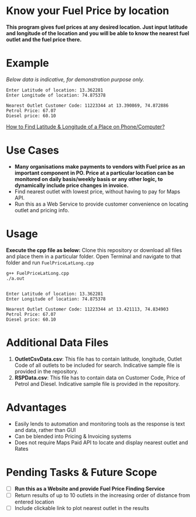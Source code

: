 
# Know your Fuel Price by location
**This program gives fuel prices at any desired location. Just input latitude and longitude of the location and you will be able to know the nearest fuel outlet and the fuel price there.**

# Example

*Below data is indicative, for demonstration purpose only.*

    Enter Latitude of location: 13.362281
    Enter Longitude of location: 74.875378
    
    Nearest Outlet Customer Code: 11223344 at 13.390869, 74.872886
    Petrol Price: 67.07
    Diesel price: 60.10
   
   [How to Find Latitude & Longitude of a Place on Phone/Computer?](https://support.google.com/maps/answer/18539)

# Use Cases
 - **Many organisations make payments to vendors with Fuel price as an important component in PO. Price at a particular location can be monitored on daily basis/weekly basis or any other logic, to dynamically include price changes in invoice.**
 - Find nearest outlet with lowest price, without having to pay for Maps API.
 - Run this as a Web Service to provide customer convenience on locating outlet and pricing info.

# Usage

**Execute the cpp file as below:**
Clone this repository or download all files and place them in a particular folder. Open Terminal and navigate to that folder and run `FuelPriceLatLong.cpp`

    g++ FuelPriceLatLong.cpp
    ./a.out


    Enter Latitude of location: 13.362281
    Enter Longitude of location: 74.875378
    
    Nearest Outlet Customer Code: 11223344 at 13.421113, 74.834903
    Petrol Price: 67.07
    Diesel price: 60.10

# Additional Data Files

 1. **OutletCsvData.csv**:  This file has to contain latitude, longitude, Outlet Code of all outlets to be included for search. Indicative sample file is provided in the repository.
 2. **RSPData.csv**: This file has to contain data on Customer Code, Price of Petrol and Diesel. Indicative sample file is provided in the repository.

# Advantages

 - Easily lends to automation and monitoring tools as the response is text and data, rather than GUI
 - Can be blended into Pricing & Invoicing systems
 - Does not require Maps Paid API to locate and display nearest outlet and Rates

# Pending Tasks & Future Scope

 - [ ] **Run this as a Website and provide Fuel Price Finding Service**
 - [ ] Return results of up to 10 outlets in the increasing order of distance from entered location
 - [ ] Include clickable link to plot nearest outlet in the results
